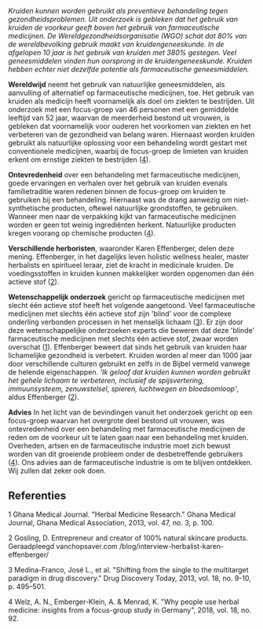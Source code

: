 ## 

_Kruiden kunnen worden gebruikt als preventieve behandeling tegen gezondheidsproblemen. Uit onderzoek is gebleken dat het gebruik van kruiden de voorkeur geeft boven het gebruik van farmaceutische medicijnen. De Wereldgezondheidsorganisatie (WGO) schat dat 80% van de wereldbevolking gebruik maakt van kruidengeneeskunde. In de afgelopen 10 jaar is het gebruik van kruiden met 380% gestegen. Veel geneesmiddelen vinden hun oorsprong in de kruidengeneeskunde. Kruiden hebben echter niet dezelfde potentie als farmaceutische geneesmiddelen._ 

**Wereldwijd** neemt het gebruik van natuurlijke geneesmiddelen, als aanvulling of alternatief op farmaceutische medicijnen, toe. Het gebruik van kruiden als medicijn heeft voornamelijk als doel om ziekten te bestrijden. Uit onderzoek met een focus-groep van 46 personen met een gemiddelde leeftijd van 52 jaar, waarvan de meerderheid bestond uit vrouwen, is gebleken dat voornamelijk voor ouderen het voorkomen van ziekten en het verbeteren van de gezondheid van belang waren. Hiernaast worden kruiden gebruikt als natuurlijke oplossing voor een behandeling wordt gestart met conventionele medicijnen, waarbij de focus-groep de limieten van kruiden erkent om ernstige ziekten te bestrijden ([4](https://bmccomplementalternmed.biomedcentral.com/articles/10.1186/s12906-018-2160-6)).

**Ontevredenheid** over een behandeling met farmaceutische medicijnen, goede ervaringen en verhalen over het gebruik van kruiden evenals familietraditie waren redenen binnen de focus-groep om kruiden te gebruiken bij een behandeling. Hiernaast was de drang aanwezig om niet-synthetische producten, oftewel natuurlijke grondstoffen, te gebruiken. Wanneer men naar de verpakking kijkt van farmaceutische medicijnen worden er geen tot weinig ingrediënten herkent. Natuurlijke producten kregen voorang op chemische producten ([4](https://bmccomplementalternmed.biomedcentral.com/articles/10.1186/s12906-018-2160-6)).

**Verschillende herboristen**, waaronder Karen Effenberger, delen deze mening. Effenberger, in het dagelijks leven holistic wellness healer, master herbalists en spiritueel leraar, ziet de kracht in medicinale kruiden. De voedingsstoffen in kruiden kunnen makkelijker worden opgenomen dan één actieve stof ([2](https://www.chopsaver.com/blog/interview-herbalist-karen-effenberger/)).

**Wetenschappelijk onderzoek** gericht op farmaceutische medicijnen met slecht één actieve stof heeft het volgende aangetoond. Veel farmaceutische medicijnen met slechts één actieve stof zijn 'blind' voor de complexe onderling verbonden processen in het menselijk lichaam ([3](https://www.ncbi.nlm.nih.gov/pmc/articles/PMC3642214/)). Er zijn door deze wetenschappelijke onderzoeken experts die beweren dat deze 'blinde' farmaceutische medicijnen met slechts één actieve stof, zwaar worden overschat ([1](https://www.ncbi.nlm.nih.gov/pmc/articles/PMC3875280/.)). Effenberger beweert dat sinds het gebruik van kruiden haar lichamelijke gezondheid is verbetert. Kruiden worden al meer dan 1000 jaar door verschillende culturen gebruikt en zelfs in de Bijbel vermeld vanwege de helende eigenschappen. _'Ik geloof dat kruiden kunnen worden gebruikt het gehele lichaam te verbeteren, inclusief de spijsvertering, immuunsysteem, zenuwstelsel, spieren, luchtwegen en bloedsomloop'_, aldus Effenberger ([2](https://www.chopsaver.com/blog/interview-herbalist-karen-effenberger/)). 

**Advies**
In het licht van de bevindingen vanuit het onderzoek gericht op een focus-groep waarvan het overgrote deel bestond uit vrouwen, was ontevredenheid over een behandeling met farmaceutische medicijnen de reden om de voorkeur uit te laten gaan naar een behandeling met kruiden. Overheden, artsen en de farmaceutische industrie moet zich bewust worden van dit groeiende probleem onder de desbetreffende gebruikers ([4](https://bmccomplementalternmed.biomedcentral.com/articles/10.1186/s12906-018-2160-6)). Ons advies aan de farmaceutische industrie is om te blijven ontdekken. Wij zullen dat zeker ook doen.



## Referenties 

1 Ghana Medical Journal. "Herbal Medicine Research." Ghana Medical Journal, Ghana Medical Association, 2013, vol. 47, no. 3, p. 100.

2 Gosling, D. Entrepreneur and creator of 100% natural skincare products. Geraadpleegd vanchopsaver.com /blog/interview-herbalist-karen-effenberger/

3 Medina-Franco, José L., et al. "Shifting from the single to the multitarget paradigm in drug discovery." Drug Discovery Today, 2013, vol. 18, no. 9-10, p. 495–501. 

4 Welz, A. N., Emberger-Klein, A. & Menrad, K. "Why people use herbal medicine: insights from a focus-group study in Germany", 2018, vol. 18, no. 92.

